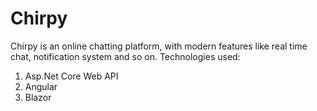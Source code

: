 # Chirpy
Chirpy is an online chatting platform, with modern features like real time chat, notification system and so on.
Technologies used:
1. Asp.Net Core Web API
2. Angular
3. Blazor
